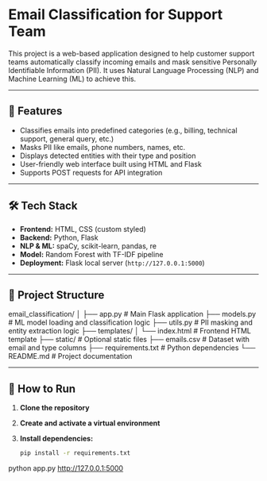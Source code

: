 # Email Classification for Support Team

This project is a web-based application designed to help customer support teams automatically classify incoming emails and mask sensitive Personally Identifiable Information (PII). It uses Natural Language Processing (NLP) and Machine Learning (ML) to achieve this.

---

## 🔧 Features

- Classifies emails into predefined categories (e.g., billing, technical support, general query, etc.)
- Masks PII like emails, phone numbers, names, etc.
- Displays detected entities with their type and position
- User-friendly web interface built using HTML and Flask
- Supports POST requests for API integration

---

## 🛠️ Tech Stack

- **Frontend:** HTML, CSS (custom styled)
- **Backend:** Python, Flask
- **NLP & ML:** spaCy, scikit-learn, pandas, re
- **Model:** Random Forest with TF-IDF pipeline
- **Deployment:** Flask local server (`http://127.0.0.1:5000`)

---

## 📁 Project Structure
email_classification/ │ ├── app.py # Main Flask application ├── models.py # ML model loading and classification logic ├── utils.py # PII masking and entity extraction logic ├── templates/ │ └── index.html # Frontend HTML template ├── static/ # Optional static files ├── emails.csv # Dataset with email and type columns ├── requirements.txt # Python dependencies └── README.md # Project documentation


---

## 🚀 How to Run

1. **Clone the repository**
2. **Create and activate a virtual environment**
3. **Install dependencies:**

   ```bash
   pip install -r requirements.txt
python app.py
http://127.0.0.1:5000


